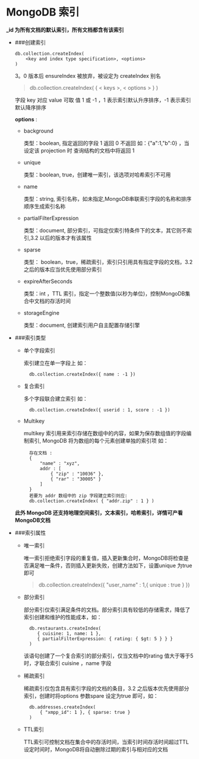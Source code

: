 # MongoDB 索引

 **_id  为所有文档的默认索引，所有文档都含有该索引**


* ###创建索引
    
    ```
    db.collection.createIndex( 
        <key and index type specification>, <options> 
    )
    ```
    
    3。0 版本后 ensureIndex 被放弃，被设定为 createIndex 别名
    
    > db.collection.createIndex( { 
        < keys >,
        < options >
     } )
    
    字段 key 对应 value 可取 值 1 或 -1 ，1 表示索引默认升序排序，-1 表示索引默认降序排序
    
    **options** :
    
    * background
    
        类型：boolean, 指定返回的字段  1  返回 0 不返回 如：{"a":1,"b":0} ，当设定该 projection 时 查询结构的文档中将返回 1
        
    * unique 
    
        类型：boolean, true，创建唯一索引，该选项对哈希索引不可用
        
    * name 
    
        类型：string, 索引名称，如未指定,MongoDB串联索引字段的名称和排序顺序生成索引名称
        
    * partialFilterExpression
    
        类型：document, 部分索引，可指定仅索引特条件下的文本，其它则不索引,3.2 以后的版本才有该属性
        
    * sparse
    
        类型： boolean，true，稀疏索引，索引只引用具有指定字段的文档，3.2 之后的版本应当优先使用部分索引
        
    * expireAfterSeconds
    
        类型：int ，TTL 索引，指定一个整数值(以秒为单位)，控制MongoDB集合中文档的存活时间
        
    * storageEngine
    
        类型：document,  创建索引用户自主配置存储引擎                    
* ###索引类型
    
    * 单个字段索引
    
        索引建立在单一字段上 如：
        
            db.collection.createIndex({ name : -1 })
     
    * 复合索引
     
        多个字段联合建立索引 如：
            
            db.collection.createIndex({ userid : 1, score : -1 })    
    * Multikey
    
        multikey 索引用来索引存储在数组中的内容，如果为保存数组值的字段编制索引, MongoDB 将为数组的每个元素创建单独的索引项 如：
        
            存在文档 :
            {
                "name" : "xyz",
                addr : [
                    { "zip" : "10036" },
                    { "rar" : "30005" }
                ]   
            }
            若要为 addr 数组中的 zip 字段建立索引则应:
            db.collection.createIndex( { "addr.zip" : 1 } )
            
    **此外 MongoDB 还支持地理空间索引，文本索引，哈希索引，详情可产看MongoDB文档**
    
* ###索引属性

    * 唯一索引
        
        唯一索引拒绝索引字段的重复值，插入更新集合时，MongoDB将检查是否满足唯一条件，否则插入更新失败，创建方法如下，设置unique 为true 即可
        > db.collection.createIndex({ "user_name" : 1,{ unique : true } })
    
    * 部分索引
        
        部分索引仅索引满足条件的文档。部分索引具有较低的存储需求，降低了索引创建和维护的性能成本，如：
        
            db.restaurants.createIndex(
               { cuisine: 1, name: 1 },
               { partialFilterExpression: { rating: { $gt: 5 } } }
            )
        
         该语句创建了一个复合索引的部分索引，仅当文档中的rating 值大于等于5时，才联合索引 cuisine ，name 字段
         
    * 稀疏索引
    
        稀疏索引仅包含具有索引字段的文档的条目，3.2 之后版本优先使用部分索引，创建时将options 参数spare 设定为true 即可，如：
        
            db.addresses.createIndex(
                { "xmpp_id": 1 }, { sparse: true } 
            )
            
    * TTL索引
    
        TTL索引可控制文档在集合中的存活时间，当索引时间存活时间超过TTL设定时间时，MongoDB将自动删除过期的索引与相对应的文档        
        
                 
    
                                 